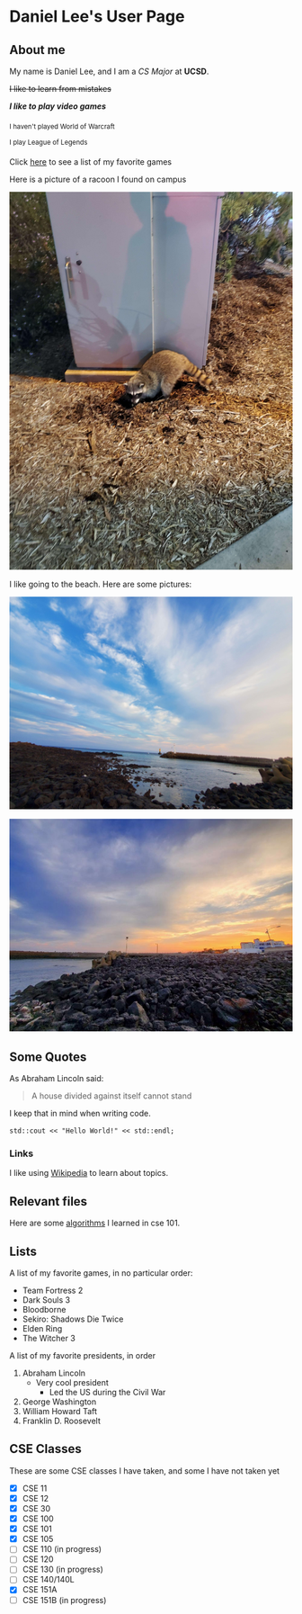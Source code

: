 # Daniel Lee's User Page

## About me

My name is Daniel Lee, and I am a *CS Major* at **UCSD**.

~~I like to learn from mistakes~~

***I like to play video games***

<sub>I haven't played World of Warcraft</sub>

<sup>I play League of Legends</sup>

Click [here](#lists) to see a list of my favorite games

Here is a picture of a racoon I found on campus

![Racoon](images/racoon.jpg)

I like going to the beach. Here are some pictures:

![Beach1](images/beach.jpg)

![Beach2](images/beach2.jpg)


## Some Quotes

As Abraham Lincoln said:

>A house divided against itself cannot stand

I keep that in mind when writing code.
```
std::cout << "Hello World!" << std::endl;
```

### Links

I like using [Wikipedia](https://wikipedia.org/) to learn about topics.

## Relevant files

Here are some [algorithms](algorithms.md) I learned in cse 101.

## Lists

A list of my favorite games, in no particular order:

* Team Fortress 2
* Dark Souls 3
* Bloodborne
* Sekiro: Shadows Die Twice
* Elden Ring
* The Witcher 3

A list of my favorite presidents, in order

1. Abraham Lincoln
    - Very cool president
      - Led the US during the Civil War
2. George Washington
3. William Howard Taft
4. Franklin D. Roosevelt

## CSE Classes

These are some CSE classes I have taken, and some I have not taken yet

- [x] CSE 11
- [x] CSE 12
- [x] CSE 30
- [x] CSE 100
- [x] CSE 101
- [x] CSE 105
- [ ] CSE 110 (in progress)
- [ ] CSE 120
- [ ] CSE 130 (in progress)
- [ ] CSE 140/140L
- [x] CSE 151A
- [ ] CSE 151B (in progress)
